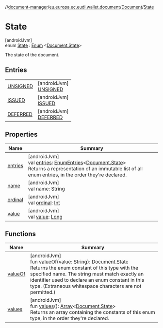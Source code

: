 //[document-manager](../../../../index.md)/[eu.europa.ec.eudi.wallet.document](../../index.md)/[Document](../index.md)/[State](index.md)

# State

[androidJvm]\
enum [State](index.md) : [Enum](https://kotlinlang.org/api/latest/jvm/stdlib/kotlin/-enum/index.html)
&lt;[Document.State](index.md)&gt;

The state of the document.

## Entries

|                                       |                                                       |
|---------------------------------------|-------------------------------------------------------|
| [UNSIGNED](-u-n-s-i-g-n-e-d/index.md) | [androidJvm]<br>[UNSIGNED](-u-n-s-i-g-n-e-d/index.md) |
| [ISSUED](-i-s-s-u-e-d/index.md)       | [androidJvm]<br>[ISSUED](-i-s-s-u-e-d/index.md)       |
| [DEFERRED](-d-e-f-e-r-r-e-d/index.md) | [androidJvm]<br>[DEFERRED](-d-e-f-e-r-r-e-d/index.md) |

## Properties

| Name                                                                      | Summary                                                                                                                                                                                                                                                                             |
|---------------------------------------------------------------------------|-------------------------------------------------------------------------------------------------------------------------------------------------------------------------------------------------------------------------------------------------------------------------------------|
| [entries](entries.md)                                                     | [androidJvm]<br>val [entries](entries.md): [EnumEntries](https://kotlinlang.org/api/latest/jvm/stdlib/kotlin.enums/-enum-entries/index.html)&lt;[Document.State](index.md)&gt;<br>Returns a representation of an immutable list of all enum entries, in the order they're declared. |
| [name](-d-e-f-e-r-r-e-d/index.md#-372974862%2FProperties%2F1351694608)    | [androidJvm]<br>val [name](-d-e-f-e-r-r-e-d/index.md#-372974862%2FProperties%2F1351694608): [String](https://kotlinlang.org/api/latest/jvm/stdlib/kotlin/-string/index.html)                                                                                                        |
| [ordinal](-d-e-f-e-r-r-e-d/index.md#-739389684%2FProperties%2F1351694608) | [androidJvm]<br>val [ordinal](-d-e-f-e-r-r-e-d/index.md#-739389684%2FProperties%2F1351694608): [Int](https://kotlinlang.org/api/latest/jvm/stdlib/kotlin/-int/index.html)                                                                                                           |
| [value](value.md)                                                         | [androidJvm]<br>val [value](value.md): [Long](https://kotlinlang.org/api/latest/jvm/stdlib/kotlin/-long/index.html)                                                                                                                                                                 |

## Functions

| Name                   | Summary                                                                                                                                                                                                                                                                                                                                                                             |
|------------------------|-------------------------------------------------------------------------------------------------------------------------------------------------------------------------------------------------------------------------------------------------------------------------------------------------------------------------------------------------------------------------------------|
| [valueOf](value-of.md) | [androidJvm]<br>fun [valueOf](value-of.md)(value: [String](https://kotlinlang.org/api/latest/jvm/stdlib/kotlin/-string/index.html)): [Document.State](index.md)<br>Returns the enum constant of this type with the specified name. The string must match exactly an identifier used to declare an enum constant in this type. (Extraneous whitespace characters are not permitted.) |
| [values](values.md)    | [androidJvm]<br>fun [values](values.md)(): [Array](https://kotlinlang.org/api/latest/jvm/stdlib/kotlin/-array/index.html)&lt;[Document.State](index.md)&gt;<br>Returns an array containing the constants of this enum type, in the order they're declared.                                                                                                                          |
